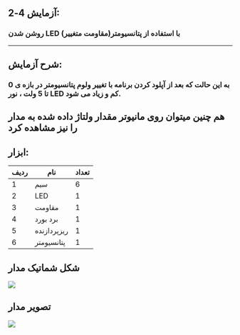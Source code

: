 ## آزمایش 4-2:
### روشن شدن LED با استفاده از پتانسیومتر(مقاومت متغییر)
---
## شرح آزمایش:
### به این حالت که بعد از آپلود کردن برنامه با تغییر ولوم پتانسیومتر در بازه ی 0 تا 5 ولت ، نور LED کم و زیاد می شود.
هم چنین میتوان روی مانیوتر مقدار ولتاژ داده شده به مدار را نیز مشاهده کرد 
---
## ابزار:
|ردیف|نام|تعداد|
|----|----|----|
|1|سیم|6|
|2|LED|1|
|3|مقاومت|1|
|4|برد بورد|1|
|5|ریزپردازنده|1|
|6|پتانسیومتر|1|

## شکل شماتیک مدار
![](/Mediia/imgtest4-2.jpg)

##  تصویر مدار 
![](/Mediia/test4-2.jpg)


